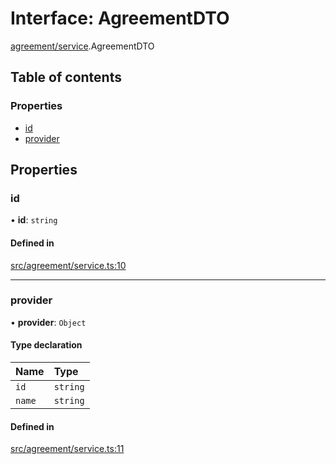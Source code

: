 # Interface: AgreementDTO

[agreement/service](../modules/agreement_service.md).AgreementDTO

## Table of contents

### Properties

- [id](agreement_service.AgreementDTO.md#id)
- [provider](agreement_service.AgreementDTO.md#provider)

## Properties

### id

• **id**: `string`

#### Defined in

[src/agreement/service.ts:10](https://github.com/golemfactory/golem-js/blob/c28a1b0/src/agreement/service.ts#L10)

___

### provider

• **provider**: `Object`

#### Type declaration

| Name | Type |
| :------ | :------ |
| `id` | `string` |
| `name` | `string` |

#### Defined in

[src/agreement/service.ts:11](https://github.com/golemfactory/golem-js/blob/c28a1b0/src/agreement/service.ts#L11)
